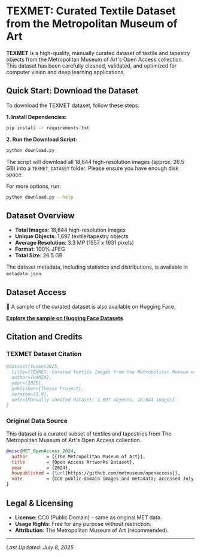 # TEXMET: Curated Textile Dataset from the Metropolitan Museum of Art

**TEXMET** is a high-quality, manually curated dataset of textile and tapestry objects from the Metropolitan Museum of Art's Open Access collection. This dataset has been carefully cleaned, validated, and optimized for computer vision and deep learning applications.

## Quick Start: Download the Dataset

To download the TEXMET dataset, follow these steps:

**1. Install Dependencies:**

```bash
pip install -r requirements.txt
```

**2. Run the Download Script:**

```bash
python download.py
```

The script will download all 18,644 high-resolution images (approx. 26.5 GB) into a `TEXMET_DATASET` folder. Please ensure you have enough disk space.

For more options, run:
```bash
python download.py --help
```

## Dataset Overview

- **Total Images**: 18,644 high-resolution images
- **Unique Objects**: 1,697 textile/tapestry objects
- **Average Resolution**: 3.3 MP (1557 x 1631 pixels)
- **Format**: 100% JPEG
- **Total Size**: 26.5 GB

The dataset metadata, including statistics and distributions, is available in `metadata.json`.

## Dataset Access
🤗 A sample of the curated dataset is also available on Hugging Face.

**[Explore the sample on Hugging Face Datasets](https://huggingface.co/datasets/hzafar/TEXMET)**

## Citation and Credits

### TEXMET Dataset Citation
```bibtex
@dataset{texmet2025,
  title={TEXMET: Curated Textile Images from the Metropolitan Museum of Art},
  author={HAMZA},
  year={2025},
  publisher={Thesis Project},
  version={1.0},
  note={Manually curated dataset: 1,697 objects, 18,644 images}
}
```

### Original Data Source
This dataset is a curated subset of textiles and tapestries from The Metropolitan Museum of Art's Open Access collection.

```bibtex
@misc{MET_OpenAccess_2024,
  author       = {{The Metropolitan Museum of Art}},
  title        = {Open Access Artworks Dataset},
  year         = {2024},
  howpublished = {\url{https://github.com/metmuseum/openaccess}},
  note         = {CC0 public-domain images and metadata; accessed July 2025},
}
```

## Legal & Licensing
- **License**: CC0 (Public Domain) - same as original MET data.
- **Usage Rights**: Free for any purpose without restriction.
- **Attribution**: The Metropolitan Museum of Art (recommended).

---
*Last Updated: July 8, 2025*